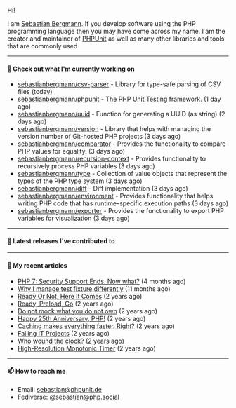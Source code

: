 Hi!

I am [Sebastian Bergmann](https://sebastian-bergmann.de/). If you develop software using the PHP programming language then you may have come across my name. I am the creator and maintainer of [PHPUnit](https://phpunit.de/) as well as many other libraries and tools that are commonly used.

---

#### 👷 Check out what I'm currently working on

- [sebastianbergmann/csv-parser](https://github.com/sebastianbergmann/csv-parser) - Library for type-safe parsing of CSV files (today)
- [sebastianbergmann/phpunit](https://github.com/sebastianbergmann/phpunit) - The PHP Unit Testing framework. (1 day ago)
- [sebastianbergmann/uuid](https://github.com/sebastianbergmann/uuid) - Function for generating a UUID (as string) (2 days ago)
- [sebastianbergmann/version](https://github.com/sebastianbergmann/version) - Library that helps with managing the version number of Git-hosted PHP projects (3 days ago)
- [sebastianbergmann/comparator](https://github.com/sebastianbergmann/comparator) - Provides the functionality to compare PHP values for equality. (3 days ago)
- [sebastianbergmann/recursion-context](https://github.com/sebastianbergmann/recursion-context) - Provides functionality to recursively process PHP variables (3 days ago)
- [sebastianbergmann/type](https://github.com/sebastianbergmann/type) - Collection of value objects that represent the types of the PHP type system (3 days ago)
- [sebastianbergmann/diff](https://github.com/sebastianbergmann/diff) - Diff implementation (3 days ago)
- [sebastianbergmann/environment](https://github.com/sebastianbergmann/environment) - Provides functionality that helps writing PHP code that has runtime-specific execution paths (3 days ago)
- [sebastianbergmann/exporter](https://github.com/sebastianbergmann/exporter) - Provides the functionality to export PHP variables for visualization (3 days ago)

---

#### 🔭 Latest releases I've contributed to


---

#### 📜 My recent articles

- [PHP 7: Security Support Ends. Now what?](https://thephp.cc/articles/php-7-security-support-ends-now-what) (4 months ago)
- [Why I manage test fixture differently](https://thephp.cc/articles/why-i-manage-test-fixture-differently) (11 months ago)
- [Ready Or Not, Here It Comes](https://thephp.cc/articles/ready-or-not-here-it-comes) (2 years ago)
- [Ready, Preload, Go](https://thephp.cc/articles/ready-preload-go) (2 years ago)
- [Do not mock what you do not own](https://thephp.cc/articles/do-not-mock-what-you-do-not-own) (2 years ago)
- [Happy 25th Anniversary, PHP!](https://thephp.cc/articles/happy-25th-anniversary-php) (2 years ago)
- [Caching makes everything faster. Right?](https://thephp.cc/articles/caching-makes-everything-faster-right) (2 years ago)
- [Failing IT Projects](https://thephp.cc/articles/failing-it-projects) (2 years ago)
- [Who wound the clock?](https://thephp.cc/articles/who-wound-the-clock) (2 years ago)
- [High-Resolution Monotonic Timer](https://thephp.cc/articles/high-resolution-monotonic-timer) (2 years ago)

---

#### 📫 How to reach me

- Email: [sebastian@phpunit.de](mailto://sebastian@phpunit.de)
- Fediverse: [@sebastian@php.social](https://phpc.social/@sebastian)
